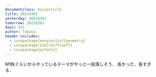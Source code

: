 ```yaml
---
documentclass: bxjsarticle
title: 20210302
yesterday: 20210301
tomorrow: 20210303
days: 431
author: Takala
header-includes:
  - \usepackage[margin=1in]{geometry}
  - \usepackage[ISO]{diffcoeff}
  - \usepackage{pxfonts}
---
```



M1秋ぐらいからやっているテーマがやっと一段落しそう．
長かった．長すぎる．


